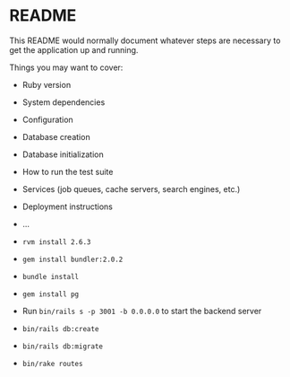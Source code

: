 # README

This README would normally document whatever steps are necessary to get the
application up and running.

Things you may want to cover:

* Ruby version

* System dependencies

* Configuration

* Database creation

* Database initialization

* How to run the test suite

* Services (job queues, cache servers, search engines, etc.)

* Deployment instructions

* ...

* `rvm install 2.6.3`
* `gem install bundler:2.0.2`
* `bundle install`
* `gem install pg`
* Run `bin/rails s -p 3001 -b 0.0.0.0` to start the backend server
* `bin/rails db:create`
* `bin/rails db:migrate`
* `bin/rake routes`